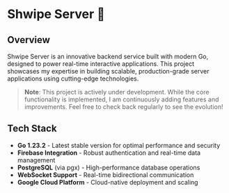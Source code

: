 # Shwipe Server 🚀

## Overview

Shwipe Server is an innovative backend service built with modern Go, designed to power real-time interactive applications. This project showcases my expertise in building scalable, production-grade server applications using cutting-edge technologies.

> **Note**: This project is actively under development. While the core functionality is implemented, I am continuously adding features and improvements. Feel free to check back regularly to see the evolution!

## Tech Stack

- **Go 1.23.2** - Latest stable version for optimal performance and security
- **Firebase Integration** - Robust authentication and real-time data management
- **PostgreSQL** (via pgx) - High-performance database operations
- **WebSocket Support** - Real-time bidirectional communication
- **Google Cloud Platform** - Cloud-native deployment and scaling

